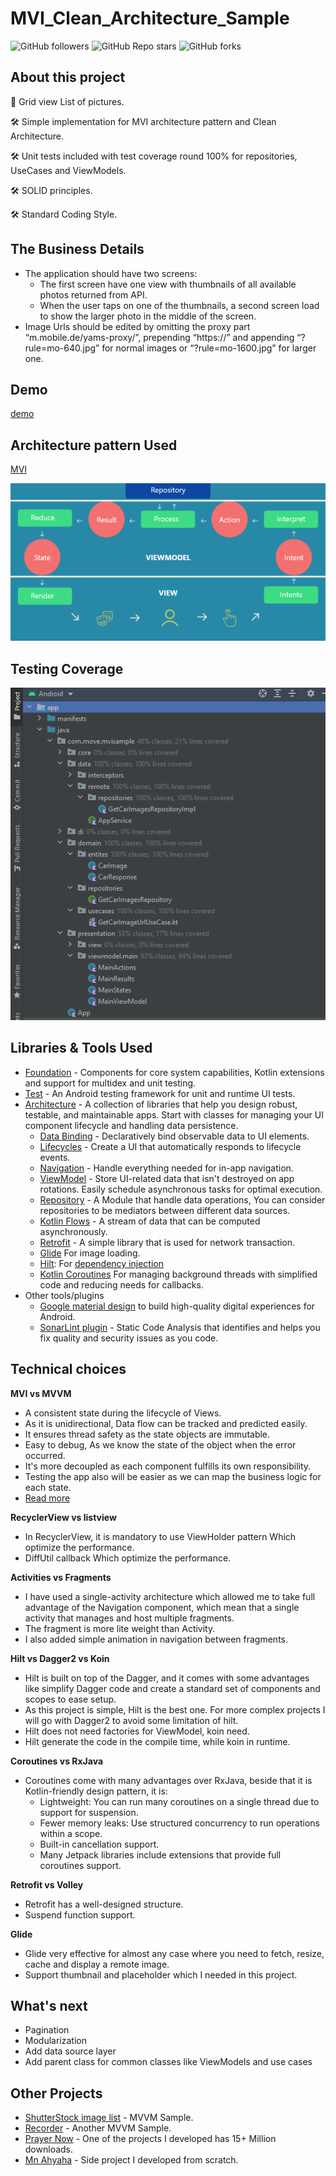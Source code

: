 # MVI_Clean_Architecture_Sample

![GitHub followers][40]     ![GitHub Repo stars][41]     ![GitHub forks][42]

About this project
--------------
🚀 Grid view List of pictures. 

🛠 Simple implementation for MVI architecture pattern and Clean Architecture.

🛠 Unit tests included with test coverage round 100% for repositories, UseCases and ViewModels.

🛠 SOLID principles.

🛠 Standard Coding Style.


The Business Details
--------------
- The application should have two screens:
  * The first screen have one view with thumbnails of all available photos returned from API.
  * When the user taps on one of the thumbnails, a second screen load to show the larger photo in the middle of the screen.
- Image Urls should be edited by omitting the proxy part “m.mobile.de/yams-proxy/”, prepending “https://” 
  and appending “?rule=mo-640.jpg” for normal images or “?rule=mo-1600.jpg” for larger one.


Demo
--------------

[demo][7]


Architecture pattern Used
--------------

[MVI][1]

![architecture pattern][2]


Testing Coverage
--------------

![Testing][6]


Libraries & Tools Used
--------------

* [Foundation][0] - Components for core system capabilities, Kotlin extensions and support for
  multidex and unit testing.
* [Test][4] - An Android testing framework for unit and runtime UI tests.
* [Architecture][10] - A collection of libraries that help you design robust, testable, and
  maintainable apps. Start with classes for managing your UI component lifecycle and handling data
  persistence.
    * [Data Binding][11] - Declaratively bind observable data to UI elements.
    * [Lifecycles][12] - Create a UI that automatically responds to lifecycle events.
    * [Navigation][14] - Handle everything needed for in-app navigation.
    * [ViewModel][17] - Store UI-related data that isn't destroyed on app rotations. Easily schedule
      asynchronous tasks for optimal execution.
    * [Repository][3] - A Module that handle data operations, You can consider repositories to be mediators between different data sources.
    * [Kotlin Flows][21] - A stream of data that can be computed asynchronously.
    * [Retrofit][20] - A simple library that is used for network transaction.
    * [Glide][90] For image loading.
    * [Hilt][92]: For [dependency injection][93]
    * [Kotlin Coroutines][91] For managing background threads with simplified code and reducing needs for callbacks.
* Other tools/plugins   
    * [Google material design][94] to build high-quality digital experiences for Android.
    * [SonarLint plugin][50] - Static Code Analysis that identifies and helps you fix quality and security issues as you code.

Technical choices
--------------

**MVI vs MVVM**

- A consistent state during the lifecycle of Views. 
- As it is unidirectional, Data flow can be tracked and predicted easily. 
- It ensures thread safety as the state objects are immutable.
- Easy to debug, As we know the state of the object when the error occurred.
- It's more decoupled as each component fulfills its own responsibility.
- Testing the app also will be easier as we can map the business logic for each state.
- [Read more][5]

**RecyclerView vs listview**

- In RecyclerView, it is mandatory to use ViewHolder pattern Which optimize the performance.
- DiffUtil callback Which optimize the performance.

**Activities vs Fragments**

- I have used a single-activity architecture which allowed me to take full advantage of the Navigation component, which mean that a single activity that manages and host multiple fragments.
- The fragment is more lite weight than Activity.
- I also added simple animation in navigation between fragments.

**Hilt vs Dagger2 vs Koin**

- Hilt is built on top of the Dagger, and it comes with some advantages like simplify Dagger code and create a standard set of components and scopes to ease setup.
- As this project is simple, Hilt is the best one. For more complex projects I will go with Dagger2 to avoid some limitation of hilt.
- Hilt does not need factories for ViewModel, koin need.
- Hilt generate the code in the compile time, while koin in runtime.

**Coroutines vs RxJava**

- Coroutines come with many advantages over RxJava, beside that it is Kotlin-friendly design pattern, it is: 
	* Lightweight: You can run many coroutines on a single thread due to support for suspension.
    * Fewer memory leaks: Use structured concurrency to run operations within a scope.
    * Built-in cancellation support.
    * Many Jetpack libraries include extensions that provide full coroutines support.

**Retrofit vs Volley**

- Retrofit has a well-designed structure.
- Suspend function support.

**Glide**

- Glide very effective for almost any case where you need to fetch, resize, cache and display a remote image.
- Support thumbnail and placeholder which I needed in this project.


What's next
--------------
- Pagination
- Modularization
- Add data source layer
- Add parent class for common classes like ViewModels and use cases 


Other Projects
--------------

* [ShutterStock image list][30] - MVVM Sample.
* [Recorder][31] - Another MVVM Sample.
* [Prayer Now][32] - One of the projects I developed has 15+ Million downloads.
* [Mn Ahyaha][33] - Side project I developed from scratch.


[0]: https://developer.android.com/jetpack/components
[1]: https://cycle.js.org/model-view-intent.html
[2]: https://github.com/islamarr/MVI_Clean_Architecture/blob/master/app/src/main/res/drawable/mvi_diagram.png
[3]: https://developer.android.com/jetpack/guide#fetch-data
[4]: https://developer.android.com/training/testing/
[5]: http://hannesdorfmann.com/android/mosby3-mvi-1/
[6]: https://github.com/islamarr/MVI_Clean_Architecture/blob/master/app/src/main/res/drawable/unit_test_coverage.png
[7]: https://github.com/islamarr/MVI_Clean_Architecture/blob/master/app/src/main/res/drawable/demo.gif
[10]: https://developer.android.com/jetpack/arch/
[11]: https://developer.android.com/topic/libraries/data-binding/
[12]: https://developer.android.com/topic/libraries/architecture/lifecycle
[14]: https://developer.android.com/topic/libraries/architecture/navigation/
[17]: https://developer.android.com/topic/libraries/architecture/viewmodel
[20]: https://square.github.io/retrofit
[21]: https://developer.android.com/kotlin/flow
[30]: https://github.com/islamarr/shutterstock_image_list
[31]: https://github.com/islamarr/recorder
[32]: https://play.google.com/store/apps/details?id=com.AppRocks.now.prayer
[33]: https://play.google.com/store/apps/details?id=com.Ihsan.Ahyaha
[40]: https://img.shields.io/github/followers/islamarr?style=social
[41]: https://img.shields.io/github/stars/islamarr/MVI_Clean_Architecture?style=social
[42]: https://img.shields.io/github/forks/islamarr/MVI_Clean_Architecture?style=social
[50]: https://www.sonarlint.org/
[90]: https://bumptech.github.io/glide/
[91]: https://kotlinlang.org/docs/reference/coroutines-overview.html
[92]: https://developer.android.com/training/dependency-injection/hilt-android
[93]: https://developer.android.com/training/dependency-injection
[94]: https://m3.material.io/